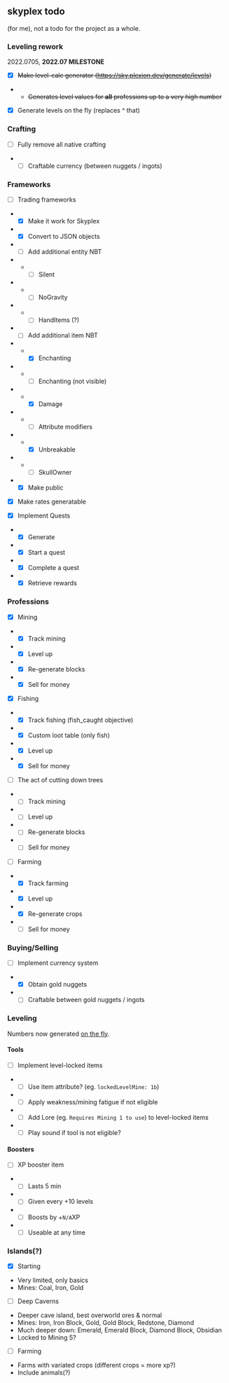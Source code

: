 ## skyplex todo
(for me), not a todo for the project as a whole.

### Leveling rework
2022.0705, **2022.07 MILESTONE**

- [x] ~~Make level-calc generator (https://sky.plexion.dev/generate/levels)~~
- - ~~Generates level values for **all** professions up to a very high number~~
- [x] Generate levels on the fly (replaces ^ that)

### Crafting

- [ ] Fully remove all native crafting
- - [ ] Craftable currency (between nuggets / ingots)

### Frameworks

- [ ] Trading frameworks
- - [x] Make it work for Skyplex
- - [x] Convert to JSON objects
- - [ ] Add additional entity NBT
- - - [ ] Silent
- - - [ ] NoGravity
- - - [ ] HandItems (?)
- - [ ] Add additional item NBT
- - - [x] Enchanting
- - - [ ] Enchanting (not visible)
- - - [x] Damage
- - - [ ] Attribute modifiers
- - - [x] Unbreakable
- - - [ ] SkullOwner
- - [x] Make public

- [x] Make rates generatable

- [x] Implement Quests
- - [x] Generate
- - [x] Start a quest
- - [x] Complete a quest
- - [x] Retrieve rewards

### Professions

- [x] Mining
- - [x] Track mining
- - [x] Level up
- - [x] Re-generate blocks
- - [x] Sell for money
- [x] Fishing
- - [x] Track fishing (fish_caught objective)
- - [x] Custom loot table (only fish)
- - [x] Level up
- - [x] Sell for money
- [ ] The act of cutting down trees
- - [ ] Track mining
- - [ ] Level up
- - [ ] Re-generate blocks
- - [ ] Sell for money
- [ ] Farming
- - [x] Track farming
- - [x] Level up
- - [x] Re-generate crops
- - [ ] Sell for money

### Buying/Selling

- [ ] Implement currency system
- - [x] Obtain gold nuggets
- - [ ] Craftable between gold nuggets / ingots

### Leveling
Numbers now generated [on the fly](https://github.com/plexiondev/skyplex/pull/4).

#### Tools
- [ ] Implement level-locked items
- - [ ] Use item attribute? (eg. `lockedLevelMine: 1b`)
- - [ ] Apply weakness/mining fatigue if not eligible
- - [ ] Add Lore (eg. `Requires Mining 1 to use`) to level-locked items
- - [ ] Play sound if tool is not eligible?

#### Boosters
- [ ] XP booster item
- - [ ] Lasts 5 min
- - [ ] Given every +10 levels
- - [ ] Boosts by +`N/A`XP
- - [ ] Useable at any time

### Islands(?)

- [x] Starting
- Very limited, only basics
- Mines: Coal, Iron, Gold
- [ ] Deep Caverns
- Deeper cave island, best overworld ores & normal
- Mines: Iron, Iron Block, Gold, Gold Block, Redstone, Diamond
- Much deeper down: Emerald, Emerald Block, Diamond Block, Obsidian
- Locked to Mining 5?
- [ ] Farming
- Farms with variated crops (different crops = more xp?)
- Include animals(?)
